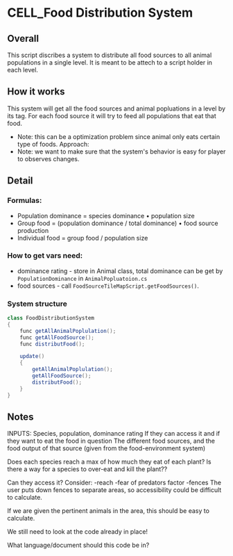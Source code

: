 # CELL_Food Distribution System

## Overall
This script discribes a system to distribute all food sources to all animal populations in a single level. It is meant to be attech to a
script holder in each level.

## How it works
This system will get all the food sources and animal popluations in a level by its tag. For each food source it will try to feed
all populations that eat that food.

* Note: this can be a optimization problem since animal only eats certain type of foods. Approach: 
* Note: we want to make sure that the system's behavior is easy for player to observes changes.

## Detail

### Formulas:
* Population dominance = species dominance • population size
* Group food = (population dominance / total dominance) • food source production
* Individual food = group food / population size


### How to get vars need: 
* dominance rating - store in Animal class, total dominance can be get by `PopulationDominance` in `AnimalPopluatoion.cs`
* food sources - call `FoodSourceTileMapScript.getFoodSources()`.

### System structure

```C#
class FoodDistributionSystem
{
    func getAllAnimalPoplulation();
    func getAllFoodSource();
    func distributFood();

    update()
    {
        getAllAnimalPoplulation();
        getAllFoodSource();
        distributFood();
    }
}
```


## Notes

INPUTS:
Species, population, dominance rating
If they can access it and if they want to eat the food in question
The different food sources, and the food output of that source (given from the food-environment system)

Does each species reach a max of how much they eat of each plant? 
Is there a way for a species to over-eat and kill the plant??

Can they access it?
Consider:
	-reach
	-fear of predators factor
	-fences
The user puts down fences to separate areas, so accessibility could be difficult to calculate.

If we are given the pertinent animals in the area, this should be easy to calculate.

We still need to look at the code already in place!

What language/document should this code be in?


